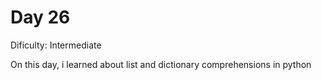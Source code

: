 # Day 26
<p>Dificulty: Intermediate</p>
<p>On this day, i learned about list and dictionary comprehensions in python</p>

